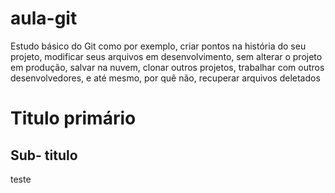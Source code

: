 # aula-git
Estudo básico do Git como por exemplo, criar pontos na história do seu projeto, modificar seus arquivos em desenvolvimento, sem alterar o projeto em produção, salvar na nuvem, clonar outros projetos, trabalhar com outros desenvolvedores, e até mesmo, por quê não, recuperar arquivos deletados

# Titulo primário 
## Sub- titulo
teste 
